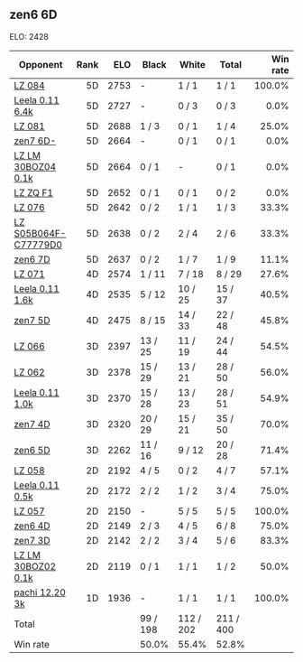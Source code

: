 ## zen6 6D ##

ELO: 2428

Opponent | Rank | ELO | Black | White | Total | Win rate
---------|-----:|----:|-------|-------|-------|-------:
[LZ 084](LZ%20084.md) | 5D | 2753 | - | 1 / 1 | 1 / 1 | 100.0%
[Leela 0.11 6.4k](Leela%200.11%206.4k.md) | 5D | 2727 | - | 0 / 3 | 0 / 3 | 0.0%
[LZ 081](LZ%20081.md) | 5D | 2688 | 1 / 3 | 0 / 1 | 1 / 4 | 25.0%
[zen7 6D-](zen7%206D-.md) | 5D | 2664 | - | 0 / 1 | 0 / 1 | 0.0%
[LZ LM 30BOZ04 0.1k](LZ%20LM%2030BOZ04%200.1k.md) | 5D | 2664 | 0 / 1 | - | 0 / 1 | 0.0%
[LZ ZQ F1](LZ%20ZQ%20F1.md) | 5D | 2652 | 0 / 1 | 0 / 1 | 0 / 2 | 0.0%
[LZ 076](LZ%20076.md) | 5D | 2642 | 0 / 2 | 1 / 1 | 1 / 3 | 33.3%
[LZ S05B064F-C77779D0](LZ%20S05B064F-C77779D0.md) | 5D | 2638 | 0 / 2 | 2 / 4 | 2 / 6 | 33.3%
[zen6 7D](zen6%207D.md) | 5D | 2637 | 0 / 2 | 1 / 7 | 1 / 9 | 11.1%
[LZ 071](LZ%20071.md) | 4D | 2574 | 1 / 11 | 7 / 18 | 8 / 29 | 27.6%
[Leela 0.11 1.6k](Leela%200.11%201.6k.md) | 4D | 2535 | 5 / 12 | 10 / 25 | 15 / 37 | 40.5%
[zen7 5D](zen7%205D.md) | 4D | 2475 | 8 / 15 | 14 / 33 | 22 / 48 | 45.8%
[LZ 066](LZ%20066.md) | 3D | 2397 | 13 / 25 | 11 / 19 | 24 / 44 | 54.5%
[LZ 062](LZ%20062.md) | 3D | 2378 | 15 / 29 | 13 / 21 | 28 / 50 | 56.0%
[Leela 0.11 1.0k](Leela%200.11%201.0k.md) | 3D | 2370 | 15 / 28 | 13 / 23 | 28 / 51 | 54.9%
[zen7 4D](zen7%204D.md) | 3D | 2320 | 20 / 29 | 15 / 21 | 35 / 50 | 70.0%
[zen6 5D](zen6%205D.md) | 3D | 2262 | 11 / 16 | 9 / 12 | 20 / 28 | 71.4%
[LZ 058](LZ%20058.md) | 2D | 2192 | 4 / 5 | 0 / 2 | 4 / 7 | 57.1%
[Leela 0.11 0.5k](Leela%200.11%200.5k.md) | 2D | 2172 | 2 / 2 | 1 / 2 | 3 / 4 | 75.0%
[LZ 057](LZ%20057.md) | 2D | 2150 | - | 5 / 5 | 5 / 5 | 100.0%
[zen6 4D](zen6%204D.md) | 2D | 2149 | 2 / 3 | 4 / 5 | 6 / 8 | 75.0%
[zen7 3D](zen7%203D.md) | 2D | 2142 | 2 / 2 | 3 / 4 | 5 / 6 | 83.3%
[LZ LM 30BOZ02 0.1k](LZ%20LM%2030BOZ02%200.1k.md) | 2D | 2119 | 0 / 1 | 1 / 1 | 1 / 2 | 50.0%
[pachi 12.20 3k](pachi%2012.20%203k.md) | 1D | 1936 | - | 1 / 1 | 1 / 1 | 100.0%
Total | | | 99 / 198 | 112 / 202 | 211 / 400 | 
Win rate| | | 50.0% | 55.4% | 52.8% | 
